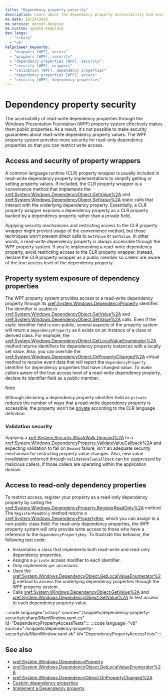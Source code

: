 ```yaml
---
title: "Dependency property security"
description: Learn about the dependency property accessibility and security in Windows Presentation Foundation (WPF).
ms.date: 10/24/2024
ms.service: dotnet-desktop
ms.custom: update-template
dev_langs:
  - "csharp"
  - "vb"
helpviewer_keywords:
  - "wrappers [WPF], access"
  - "wrappers [WPF], security"
  - "dependency properties [WPF], security"
  - "security [WPF], wrappers"
  - "validation [WPF], dependency properties"
  - "dependency properties [WPF], access"
  - "security [WPF], dependency properties"
---
```

<!-- The acrolinx score was 92 on 12/03/2021-->

# Dependency property security

The accessibility of read-write dependency properties through the Windows Presentation Foundation (WPF) property system effectively makes them public properties. As a result, it's not possible to make security guarantees about read-write dependency property values. The WPF property system provides more security for read-only dependency properties so that you can restrict write access.

## Access and security of property wrappers

A common language runtime (CLR) property wrapper is usually included in read-write dependency property implementations to simplify getting or setting property values. If included, the CLR property wrapper is a convenience method that implements the <xref:System.Windows.DependencyObject.GetValue%2A> and <xref:System.Windows.DependencyObject.SetValue%2A> static calls that interact with the underlying dependency property. Essentially, a CLR property wrapper exposes a dependency property as a CLR property backed by a dependency property rather than a private field.

Applying security mechanisms and restricting access to the CLR property wrapper might prevent usage of the convenience method, but those techniques won't prevent direct calls to `GetValue` or `SetValue`. In other words, a read-write dependency property is always accessible through the WPF property system. If you're implementing a read-write dependency property, avoid restricting access to the CLR property wrapper. Instead, declare the CLR property wrapper as a public member so callers are aware of the true access level of the dependency property.

## Property system exposure of dependency properties

The WPF property system provides access to a read-write dependency property through its <xref:System.Windows.DependencyProperty> identifier. The identifier is usable in <xref:System.Windows.DependencyObject.GetValue%2A> and <xref:System.Windows.DependencyObject.SetValue%2A> calls. Even if the static identifier field is non-public, several aspects of the property system will return a `DependencyProperty` as it exists on an instance of a class or derived class. For example, the <xref:System.Windows.DependencyObject.GetLocalValueEnumerator%2A> method returns identifiers for dependency property instances with a locally set value. Also, you can override the <xref:System.Windows.DependencyObject.OnPropertyChanged%2A> virtual method to receive event data that will report the `DependencyProperty` identifier for dependency properties that have changed value. To make callers aware of the true access level of a read-write dependency property, declare its identifier field as a public member.

> [!NOTE]
> Although declaring a dependency property identifier field as `private` reduces the number of ways that a read-write dependency property is accessible, the property won't be [private](/dotnet/csharp/language-reference/keywords/private) according to the CLR language definition.

### Validation security

Applying a <xref:System.Security.IStackWalk.Demand%2A> to a <xref:System.Windows.DependencyProperty.ValidateValueCallback%2A> and expecting validation to fail on `Demand` failure, isn't an adequate security mechanism for restricting property value changes. Also, new value invalidation enforced through `ValidateValueCallback` can be suppressed by malicious callers, if those callers are operating within the application domain.

## Access to read-only dependency properties

To restrict access, register your property as a read-only dependency property by calling the <xref:System.Windows.DependencyProperty.RegisterReadOnly%2A> method. The `RegisterReadOnly` method returns a <xref:System.Windows.DependencyPropertyKey>, which you can assign to a non-public class field. For read-only dependency properties, the WPF property system will only provide write access to those who have a reference to the `DependencyPropertyKey`. To illustrate this behavior, the following test code:

- Instantiates a class that implements both read-write and read-only dependency properties.
- Assigns a `private` access modifier to each identifier.
- Only implements `get` accessors.
- Uses the <xref:System.Windows.DependencyObject.GetLocalValueEnumerator%2A> method to access the underlying dependency properties through the WPF property system.
- Calls <xref:System.Windows.DependencyObject.GetValue%2A> and <xref:System.Windows.DependencyObject.SetValue%2A> to test access to each dependency property value.

:::code language="csharp" source="./snippets/dependency-property-security/csharp/MainWindow.xaml.cs" id="DependencyPropertyAccessTests":::
:::code language="vb" source="./snippets/dependency-property-security/vb/MainWindow.xaml.vb" id="DependencyPropertyAccessTests":::

## See also

- <xref:System.Windows.DependencyProperty>
- <xref:System.Windows.DependencyObject.GetLocalValueEnumerator%2A>
- <xref:System.Windows.DependencyObject.OnPropertyChanged%2A>
- [Custom dependency properties](custom-dependency-properties.md)
- [Implement a Dependency property](how-to-implement-a-dependency-property.md)
